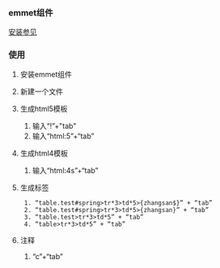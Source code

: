 ### emmet组件 ###
[安装参见](https://www.cnblogs.com/90wang/p/6019150.html)

### 使用 ###
1. 安装emmet组件
2. 新建一个文件
3. 生成html5模板
	1. 输入“!”+"tab"
	2. 输入“html:5”+“tab”
4. 生成html4模板
	1. 输入“html:4s”+“tab”
5. 生成标签

		1. “table.test#spring>tr*3>td*5>{zhangsan$}” + “tab”
		2. “table.test#spring>tr*3>td*5>{zhangsan}” + “tab”
		3. “table.test>tr*3>td*5” + “tab”
		4. “table>tr*3>td*5” + “tab”
6. 注释
	1. “c”+“tab”